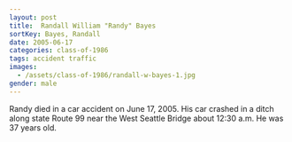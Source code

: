 ```yaml
---
layout: post
title:  Randall William "Randy" Bayes
sortKey: Bayes, Randall
date: 2005-06-17
categories: class-of-1986
tags: accident traffic
images:
  - /assets/class-of-1986/randall-w-bayes-1.jpg
gender: male
---
```

Randy died in a car accident on June 17, 2005.  His car crashed in a ditch along state Route 99 near the West Seattle Bridge about 12:30 a.m.  He was 37 years old.
